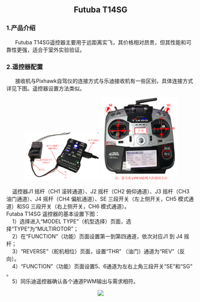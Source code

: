 
## <center> Futuba T14SG </center>

### 1.产品介绍

&nbsp;&nbsp;&nbsp;&nbsp;&nbsp;&nbsp;Futuba T14SG遥控器主要用于远距离实飞，其价格相对昂贵，但其性能和可靠性更强，适合于室外实验验证。<br>

### 2.遥控器配置

&nbsp;&nbsp;&nbsp;&nbsp;&nbsp;&nbsp;接收机与Pixhawk自驾仪的连接方式与乐迪接收机有一些区别，具体连接方式详见下图。遥控器设置方法类似。<br>

<center>
<img src="/B/Image/T14SG_1.png" width="40%">
<img src="/B/Image/T14SG_2.png" width="40%">
</center>

&nbsp;&nbsp;&nbsp;&nbsp;遥控器J1 摇杆（CH1 滚转通道）、J2 摇杆（CH2 俯仰通道）、J3 摇杆（CH3 油门通道）、J4 摇杆（CH4 偏航通道）、SE 三段开关（左上侧开关，CH5 模式通道）和SG 三段开关（右上侧开关，CH6 模式通道）。<br>
Futaba T14SG 遥控器的基本设置下图：<br>
&nbsp;&nbsp;&nbsp;&nbsp;1）选择进入“MODEL TYPE”（机型选择）页面，选择“TYPE”为“MULTIROTOR”；<br>
&nbsp;&nbsp;&nbsp;&nbsp;2）在“FUNCTION”（功能）页面设置第一到第四通道，依次对应J1 到 J4 摇杆；<br>
&nbsp;&nbsp;&nbsp;&nbsp;3）“REVERSE”（舵机相位）页面，设置“THR” （油门）通道为“REV”（反向）。<br>
&nbsp;&nbsp;&nbsp;&nbsp;4）“FUNCTION”（功能）页面设置5、6通道为左右上角三段开关“SE”和“SG” 。<br>
&nbsp;&nbsp;&nbsp;&nbsp;5）同乐迪遥控器确认各个通道PWM输出与需求相符。<br>

<center>
<img src="/B/Image/T14SG_3.png" width="40%">
</center>

